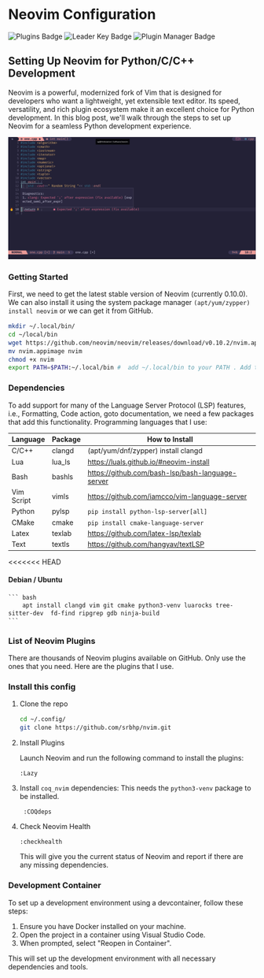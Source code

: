 # Neovim Configuration

![Plugins Badge](https://dotfyle.com/srbhp/nvim/badges/plugins?style=for-the-badge) ![Leader Key Badge](https://dotfyle.com/srbhp/nvim/badges/leaderkey?style=for-the-badge) ![Plugin Manager Badge](https://dotfyle.com/srbhp/nvim/badges/plugin-manager?style=for-the-badge)

## Setting Up Neovim for Python/C/C++ Development

Neovim is a powerful, modernized fork of Vim that is designed for developers who want a lightweight, yet extensible text editor. Its speed, versatility, and rich plugin ecosystem make it an excellent choice for Python development. In this blog post, we'll walk through the steps to set up Neovim for a seamless Python development experience.

![Screenshots](nvim.png)

### Getting Started

First, we need to get the latest stable version of Neovim (currently 0.10.0). We can also install it using the system package manager `(apt/yum/zypper) install neovim` or we can get it from GitHub.

```bash
mkdir ~/.local/bin/
cd ~/local/bin
wget https://github.com/neovim/neovim/releases/download/v0.10.2/nvim.appimage
mv nvim.appimage nvim
chmod +x nvim
export PATH=$PATH:~/.local/bin #  add ~/.local/bin to your PATH . Add this line to your ~/.bashrc 
```

### Dependencies

To add support for many of the Language Server Protocol (LSP) features, i.e., Formatting, Code action, goto documentation, we need a few packages that add this functionality. Programming languages that I use:

| Language   | Package | How to Install |
| ---------- | ------- | --------------- |
| C/C++      | clangd  | (apt/yum/dnf/zypper) install clangd |
| Lua        | lua_ls  | https://luals.github.io/#neovim-install |
| Bash       | bashls  | https://github.com/bash-lsp/bash-language-server |
| Vim Script | vimls   | https://github.com/iamcco/vim-language-server |
| Python     | pylsp   | `pip install python-lsp-server[all]` |
| CMake      | cmake   | `pip install cmake-language-server` |
| Latex      | texlab  | https://github.com/latex-lsp/texlab |
| Text       | textls  | https://github.com/hangyav/textLSP |

<<<<<<< HEAD
#### Debian / Ubuntu 
    
    ``` bash 
        apt install clangd vim git cmake python3-venv luarocks tree-sitter-dev  fd-find ripgrep gdb ninja-build
    ```


### List of Neovim Plugins

There are thousands of Neovim plugins available on GitHub. Only use the ones that you need. Here are the plugins that I use.

### Install this config

1. Clone the repo

    ```bash
    cd ~/.config/
    git clone https://github.com/srbhp/nvim.git
    ```

2. Install Plugins

    Launch Neovim and run the following command to install the plugins:
    ```vim
    :Lazy
    ```

3. Install `coq_nvim` dependencies:
   This needs the `python3-venv` package to be installed.
   ```vim
    :COQdeps
   ```

4. Check Neovim Health

   ```vim
   :checkhealth
   ```
   This will give you the current status of Neovim and report if there are any missing dependencies.

### Development Container

To set up a development environment using a devcontainer, follow these steps:

1. Ensure you have Docker installed on your machine.
2. Open the project in a container using Visual Studio Code.
3. When prompted, select "Reopen in Container".

This will set up the development environment with all necessary dependencies and tools.
